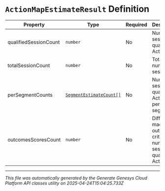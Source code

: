 # `ActionMapEstimateResult` Definition

| Property | Type | Required | Description |
|----------|------|----------|-------------|
| qualifiedSessionCount | `number` | No | Number of sessions qualified for Action map. |
| totalSessionCount | `number` | No | Total number of sessions. |
| perSegmentCounts | [`SegmentEstimateCount[]`](segmentestimatecount-definition.md) | No | Number of sessions qualified for Action map per segment. |
| outcomesScoresCount | `number` | No | Difference made by outcome criteria to number of sessions qualified for Action map. |

---

*This file was automatically generated by the Generate Genesys Cloud Platform API classes utility on 2025-04-24T15:04:25.733Z*